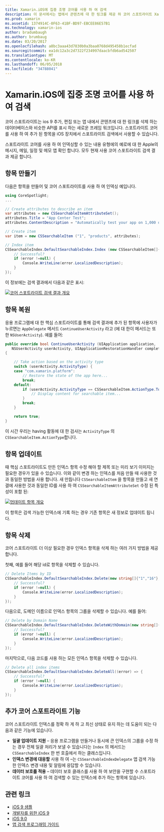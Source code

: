 ```yaml
---
title: Xamarin.iOS에 집중 조명 코어를 사용 하 여 검색
description: 이 문서에서는 앱에서 콘텐츠에 대 한 링크를 제공 하 코어 스포트라이트 Xamarin.iOS 응용 프로그램에서 사용 하는 방법을 설명 합니다. 만들기, 복원, 업데이트 및 검색 가능한 항목을 삭제 하는 방법을 설명 합니다.
ms.prod: xamarin
ms.assetid: 1374914C-0F63-41BF-BD97-EBCEE86E57B1
ms.technology: xamarin-ios
author: bradumbaugh
ms.author: brumbaug
ms.date: 03/20/2017
ms.openlocfilehash: a8bc3aaa43d7830b0a3baa0768d495458b1ecfad
ms.sourcegitcommit: ea1dc12a3c2d7322f234997daacbfdb6ad542507
ms.translationtype: MT
ms.contentlocale: ko-KR
ms.lasthandoff: 06/05/2018
ms.locfileid: "34788041"
---
```

# <a name="search-with-core-spotlight-in-xamarinios"></a>Xamarin.iOS에 집중 조명 코어를 사용 하 여 검색

코어 스포트라이트는 ios 9 추가, 편집 또는 앱 내에서 콘텐츠에 대 한 링크를 삭제 하는 데이터베이스와 비슷한 API를 표시 하는 새로운 프레임 워크입니다. 스포트라이트 코어를 사용 하 여 추가 된 항목을 iOS 장치에서 스포트라이트 검색에서 사용할 수 있습니다.

스포트라이트 코어를 사용 하 여 인덱싱할 수 있는 내용 유형에의 예로에 대 한 Apple의 메시지, 메일, 일정 및 메모 앱 확인 합니다. 모두 현재 사용 코어 스포트라이트 검색 결과 제공 합니다.

## <a name="creating-an-item"></a>항목 만들기

다음은 항목을 만들어 및 코어 스포트라이트를 사용 하 여 인덱싱 예입니다.

```csharp
using CoreSpotlight;
...

// Create attributes to describe an item
var attributes = new CSSearchableItemAttributeSet();
attributes.Title = "App Center Test";
attributes.ContentDescription = "Automatically test your app on 1,000 devices in the cloud.";

// Create item
var item = new CSSearchableItem ("1", "products", attributes);

// Index item
CSSearchableIndex.DefaultSearchableIndex.Index (new CSSearchableItem[]{ item }, (error) => {
    // Successful?
    if (error !=null) {
        Console.WriteLine(error.LocalizedDescription);
    }
});
```

이 정보에는 검색 결과에서 다음과 같은 표시:

[![](corespotlight-images/corespotlight01.png "코어 스포트라이트 검색 결과 개요")](corespotlight-images/corespotlight01.png#lightbox)

## <a name="restoring-an-item"></a>항목 복원

응용 프로그램에 대 한 핵심 스포트라이트를 통해 검색 결과에 추가 된 항목에 사용자가 누르면는 `AppDelegate` 메서드 `ContinueUserActivity` 라고 (에 대 한이 메서드는 또한 `NSUserActivity`). 예를 들어:

```csharp
public override bool ContinueUserActivity (UIApplication application,
   NSUserActivity userActivity, UIApplicationRestorationHandler completionHandler)
{

    // Take action based on the activity type
    switch (userActivity.ActivityType) {
    case "com.xamarin.platform":
        // Restore the state of the app here...
        break;
    default:
        if (userActivity.ActivityType == CSSearchableItem.ActionType.ToString ()) {
            // Display content for searchable item...
        }
        break;
    }

    return true;
}
```

이 시간 우리는 having 활동에 대 한 검사는 `ActivityType` 의 `CSSearchableItem.ActionType`합니다.

## <a name="updating-an-item"></a>항목 업데이트

때 핵심 스포트라이트도 만든 인덱스 항목 수정 해야 할 제목 또는 미리 보기 이미지는 필요한 경우가 있을 수 있습니다. 이와 같이 변경 하는 인덱스를 처음 만들 때 사용한 것과 동일한 방법을 사용 합니다.
새 만듭니다 `CSSearchableItem` 을 항목을 만들고 새 연결에 사용한 것과 동일한 ID를 사용 하 여 `CSSearchableItemAttributeSet` 수정 된 특성이 포함 된:

[![](corespotlight-images/corespotlight02.png "업데이트 항목 개요")](corespotlight-images/corespotlight02.png#lightbox)

이 항목은 검색 가능한 인덱스에 기록 하는 경우 기존 항목은 새 정보로 업데이트 됩니다.

## <a name="deleting-an-item"></a>항목 삭제

코어 스포트라이트 더 이상 필요한 경우 인덱스 항목을 삭제 하는 여러 가지 방법을 제공 합니다.

첫째, 예를 들어 해당 id로 항목을 삭제할 수 있습니다.

```csharp
// Delete Items by ID
CSSearchableIndex.DefaultSearchableIndex.Delete(new string[]{"1","16"},(error) => {
    // Successful?
    if (error !=null) {
        Console.WriteLine(error.LocalizedDescription);
    }
});
```

다음으로, 도메인 이름으로 인덱스 항목의 그룹을 삭제할 수 있습니다. 예를 들어:

```csharp
// Delete by Domain Name
CSSearchableIndex.DefaultSearchableIndex.DeleteWithDomain(new string[]{"domain-name"},(error) => {
    // Successful?
    if (error !=null) {
        Console.WriteLine(error.LocalizedDescription);
    }
});
```

마지막으로, 다음 코드를 사용 하는 모든 인덱스 항목을 삭제할 수 있습니다.

```csharp
// Delete all index items
CSSearchableIndex.DefaultSearchableIndex.DeleteAll((error) => {
    // Successful?
    if (error !=null) {
        Console.WriteLine(error.LocalizedDescription);
    }
});
```
## <a name="additional-core-spotlight-features"></a>추가 코어 스포트라이트 기능

코어 스포트라이트 인덱스를 정확 하 게 하 고 최신 상태로 유지 하는 데 도움이 되는 다음과 같은 기능에 있습니다.

- **일괄 업데이트 지원** – 응용 프로그램을 만들거나 동시에 큰 인덱스의 그룹을 수정 하는 경우 전체 일괄 처리가 보낼 수 있습니다는 `Index` 의 메서드는 `CSSearchableIndex` 한 번 호출에서 하는 클래스입니다.
- **인덱스 변경에 대응할** 사용 하 여 –는 `CSSearchableIndexDelegate` 앱 검색 가능한 인덱스 변경 내용 및 알림에 응답할 수 있습니다.
- **데이터 보호를 적용** – 데이터 보호 클래스를 사용 하 여 보안을 구현할 수 스포트라이트 코어를 사용 하 여 검색할 수 있는 인덱스에 추가 하는 항목에 있습니다.



## <a name="related-links"></a>관련 링크

- [iOS 9 샘플](https://developer.xamarin.com/samples/ios/iOS9/)
- [개발자를 위한 iOS 9](https://developer.apple.com/ios/pre-release/)
- [iOS 9.0](https://developer.apple.com/library/prerelease/ios/releasenotes/General/WhatsNewIniOS/Articles/iOS9.html)
- [앱 검색 프로그래밍 가이드](https://developer.apple.com/library/prerelease/ios/documentation/General/Conceptual/AppSearch/index.html#//apple_ref/doc/uid/TP40016308)
